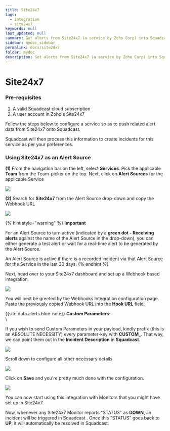 ```yaml
---
title: Site24x7
tags:
  - integration
  - site24x7
keywords: null
last_updated: null
summary: Get alerts from Site24x7 (a service by Zoho Corp) into Squadcast
sidebar: mydoc_sidebar
permalink: docs/site24x7
folder: mydoc
description: Get alerts from Site24x7 (a service by Zoho Corp) into Squadcast
---
```


# Site24x7

### Pre-requisites

1. A valid Squadcast cloud subscription
2. A user account in Zoho's Site24x7

Follow the steps below to configure a service so as to push related alert data from Site24x7 onto Squadcast.

Squadcast will then process this information to create incidents for this service as per your preferences.

### Using Site24x7 as an Alert Source

**(1)** From the navigation bar on the left, select **Services**. Pick the applicable **Team** from the Team-picker on the top. Next, click on **Alert Sources** for the applicable Service

![](../../.gitbook/assets/alert\_source\_1.png)

**(2)** Search for **Site24x7** from the Alert Source drop-down and copy the Webhook URL

![](../../.gitbook/assets/site24x7\_1.png)

{% hint style="warning" %}
**Important**

For an Alert Source to turn active (indicated by a **green dot - Receiving alerts** against the name of the Alert Source in the drop-down), you can either generate a test alert or wait for a real-time alert to be generated by the Alert Source.

An Alert Source is active if there is a recorded incident via that Alert Source for the Service in the last 30 days.
{% endhint %}

Next, head over to your Site24x7 dashboard and set up a Webhook based integration.

![](../../.gitbook/assets/site24x7\_2.png)

You will next be greeted by the Webhooks Integration configuration page. Paste the previously copied Webhook URL into the **Hook URL** field.

\{{site.data.alerts.blue-note\}} **Custom Parameters:**\
\\

If you wish to send Custom Parameters in your payload, kindly prefix (this is an ABSOLUTE NECESSITY) every parameter-key with **CUSTOM\_**. That way, we can point them out in the **Incident Description** in **Squadcast**.

![](../../.gitbook/assets/site24x7\_3.png)

Scroll down to configure all other necessary details.

![](../../.gitbook/assets/site24x7\_4.png)

Click on **Save** and you're pretty much done with the configuration.

![](../../.gitbook/assets/site24x7\_5.png)

You can now start using this integration with Monitors that you might have set up in Site24x7.

Now, whenever any Site24x7 Monitor reports "STATUS" as **DOWN**, an incident will be triggered in Squadcast . Once this "STATUS" goes back to **UP**, it will automatically be resolved in Squadcast.
